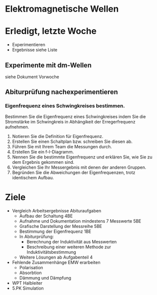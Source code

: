 Elektromagnetische Wellen
===========================

# Erledigt, letzte Woche

- Experimentieren
- Ergebnisse siehe Liste

## Experimente mit dm-Wellen

siehe Dokument Vorwoche

## Abiturprüfung nachexperimentieren

### Eigenfrequenz eines Schwingkreises bestimmen.

Bestimmen Sie die Eigenfrequenz eines Schwingkreises indem Sie die Stromstärke im Schwingkreis in Abhängikeit der Erregerfrequenz aufnehmen. 

1. Notieren Sie die Definition für Eigenfrequenz.
2. Erstellen Sie einen Schaltplan bzw. schreiben Sie diesen ab.
2. Führen Sie mit Ihrem Team die Messungen durch.
3. Erstellen Sie ein f-I-Diagramm.
4. Nennen Sie die bestimmte Eigenfrequenz und erklären Sie, wie Sie zu dem Ergebnis gekommen sind.
5. Vergleichen Sie Ihr Messergebnis mit denen der anderen Gruppen.
6. Begründen Sie die Abweichungen der Eigenfrequenzen, trotz identischem Aufbau.

# Ziele

- Vergleich Arbeitsergebnisse Abituraufgaben
    - Aufbau der Schaltung 4BE
    - Aufnahme und Dokumentation mindestens 7 Messwerte 5BE
    - Grafische Darstellung der Messreihe 5BE
    - Bestimmung der Eigenfrequenz 1BE
    - In Abiturprüfung:
        - Berechnung der Induktivität aus Messwerten
        - Beschreibung einer weiteren Methode zur Induktivitätsbestimmung
    - Weitere Lösungen ab Aufgabenteil 4
- Fehlende Zusammenhänge EMW erarbeiten
    - Polarisation
    - Absorbtion
    - Dämmung und Dämpfung
- WPT Halbleiter
- 5.PK Simulation